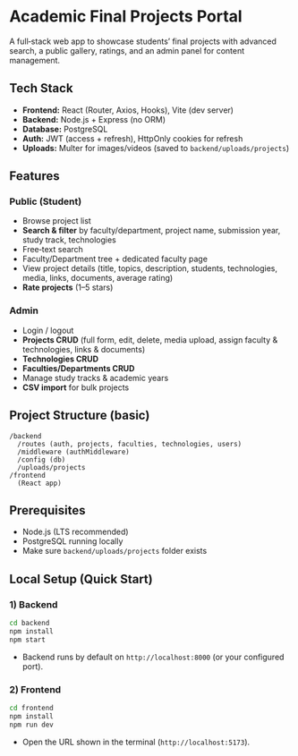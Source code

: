 # Academic Final Projects Portal

A full‑stack web app to showcase students’ final projects with advanced search, a public gallery, ratings, and an admin panel for content management.

## Tech Stack
- **Frontend:** React (Router, Axios, Hooks), Vite (dev server)
- **Backend:** Node.js + Express (no ORM)
- **Database:** PostgreSQL
- **Auth:** JWT (access + refresh), HttpOnly cookies for refresh
- **Uploads:** Multer for images/videos (saved to `backend/uploads/projects`)

## Features
### Public (Student)
- Browse project list
- **Search & filter** by faculty/department, project name, submission year, study track, technologies
- Free‑text search
- Faculty/Department tree + dedicated faculty page
- View project details (title, topics, description, students, technologies, media, links, documents, average rating)
- **Rate projects** (1–5 stars)

### Admin
- Login / logout
- **Projects CRUD** (full form, edit, delete, media upload, assign faculty & technologies, links & documents)
- **Technologies CRUD**
- **Faculties/Departments CRUD**
- Manage study tracks & academic years
- **CSV import** for bulk projects

## Project Structure (basic)
```
/backend
  /routes (auth, projects, faculties, technologies, users)
  /middleware (authMiddleware)
  /config (db)
  /uploads/projects
/frontend
  (React app)
```

## Prerequisites
- Node.js (LTS recommended)
- PostgreSQL running locally
- Make sure `backend/uploads/projects` folder exists

## Local Setup (Quick Start)

### 1) Backend
```bash
cd backend
npm install
npm start
```
- Backend runs by default on `http://localhost:8000` (or your configured port).

### 2) Frontend
```bash
cd frontend
npm install
npm run dev
```
- Open the URL shown in the terminal (`http://localhost:5173`).
